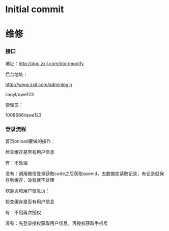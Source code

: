 # Initial commit

# 维修

### 接口

地址：http://doc.zxjl.com/doc/modify

后台地址：

http://www.zxjl.com/adminlogin

liaoyl/qwe123

管理员：

1008666/qwe123

### 登录流程

首页onload要做的操作：

检查缓存是否有用户信息

有：不处理

没有：调用微信登录获取code之后获取openid，去数据库读取记录，有记录就保存到缓存，没有就不处理

欢迎页和用户信息页：

检查缓存是否有用户信息

有：不用再次授权

没有：先登录授权获取用户信息，再授权获取手机号

